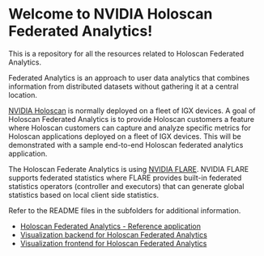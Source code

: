 # Welcome to NVIDIA Holoscan Federated Analytics!

This is a repository for all the resources related to Holoscan Federated Analytics.

Federated Analytics is an approach to user data analytics that combines information from distributed datasets without gathering it at a central location.

[NVIDIA Holoscan](https://developer.nvidia.com/holoscan-sdk) is normally deployed on a fleet of IGX devices. A goal of Holoscan Federated Analytics is to provide Holoscan customers a feature where Holoscan customers can capture and analyze specific metrics for Holoscan applications deployed on a fleet of IGX devices. This will be demonstrated with a sample end-to-end Holoscan federated analytics application.

The Holoscan Federate Analytics is using [NVIDIA FLARE](https://developer.nvidia.com/flare). NVIDIA FLARE supports federated statistics where FLARE provides built-in federated statistics operators (controller and executors) that can generate global statistics based on local client side statistics.

Refer to the README files in the subfolders for additional information.

- [Holoscan Federated Analytics - Reference application](./applications/holoscan_nvflare_app/README.md)
- [Visualization backend for Holoscan Federated Analytics](./visualization/backend/README.md)
- [Visualization frontend for Holoscan Federated Analytics](./visualization/frontend/README.md)